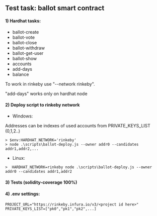 ## Test task: ballot smart contract

#### 1) Hardhat tasks:
- ballot-create
- ballot-vote
- ballot-close
- ballot-withdraw
- ballot-get-user
- ballot-show
- accounts
- add-days
- balance

To work in rinkeby use "--network rinkeby".

"add-days" works only on hardhat node

#### 2) Deploy script to rinkeby network 

- Windows:

Addresses can be indexes of used accounts from PRIVATE_KEYS_LIST (0,1,2..)
```
> $env:HARDHAT_NETWORK='rinkeby'
> node .\scripts\ballot-deploy.js --owner addr0 --candidates addr1,addr2,...
```
- Linux: 
```
>  HARDHAT_NETWORK=rinkeby node .\scripts\ballot-deploy.js --owner addr0 --candidates addr1,addr2
```

#### 3) Tests (solidity-coverage 100%)
#### 4) .env settings:
```
PROJECT_URL="https://rinkeby.infura.io/v3/<project id here>"
PRIVATE_KEYS_LIST=["pk0","pk1","pk2",...]
```

